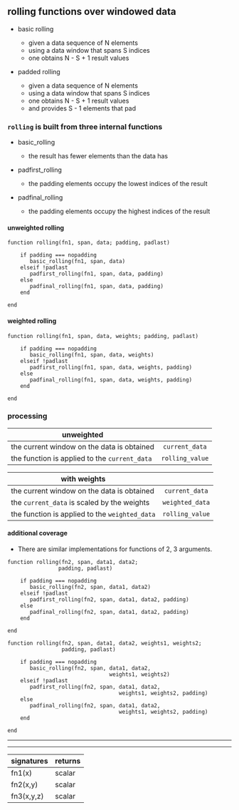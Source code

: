 ## rolling functions over windowed data

- basic rolling
   - given a data sequence of N elements
   - using a data window that spans S indices
   - one obtains N - S + 1 result values

- padded rolling
   - given a data sequence of N elements
   - using a data window that spans S indices
   - one obtains  N - S + 1 result values
   - and provides S - 1 elements that pad

### `rolling` is built from three internal functions

- basic_rolling
   - the result has fewer elements than the data has

- padfirst_rolling
   - the padding elements occupy the lowest indices of the result

- padfinal_rolling
   - the padding elements occupy the highest indices of the result

#### unweighted rolling

```
function rolling(fn1, span, data; padding, padlast)

    if padding === nopadding
       basic_rolling(fn1, span, data)
    elseif !padlast
       padfirst_rolling(fn1, span, data, padding)
    else
       padfinal_rolling(fn1, span, data, padding)
    end

end
```

#### weighted rolling

```
function rolling(fn1, span, data, weights; padding, padlast)

    if padding === nopadding
       basic_rolling(fn1, span, data, weights)
    elseif !padlast
       padfirst_rolling(fn1, span, data, weights, padding)
    else
       padfinal_rolling(fn1, span, data, weights, padding)
    end

end
```


### processing

| unweighted |            |
|------------|:----------:|
| the current window on the data is obtained | `current_data` |
| the function is applied to the `current_data`  |  `rolling_value` |



| with weights |            |
|--------------|:----------:|
| the current window on the data is obtained | `current_data` |
| the `current_data` is scaled by the weights |  `weighted_data` |
| the function is applied to the `weighted_data`  |  `rolling_value` |

#### additional coverage

- There are similar implementations for functions of 2, 3 arguments.

```
function rolling(fn2, span, data1, data2; 
                padding, padlast)

    if padding === nopadding
       basic_rolling(fn2, span, data1, data2)
    elseif !padlast
       padfirst_rolling(fn2, span, data1, data2, padding)
    else
       padfinal_rolling(fn2, span, data1, data2, padding)
    end

end
```

```
function rolling(fn2, span, data1, data2, weights1, weights2;
                 padding, padlast)

    if padding === nopadding
       basic_rolling(fn2, span, data1, data2,
                                weights1, weights2)
    elseif !padlast
       padfirst_rolling(fn2, span, data1, data2, 
                                   weights1, weights2, padding)
    else
       padfinal_rolling(fn2, span, data1, data2,
                                   weights1, weights2, padding)
    end

end
```

----

----


| signatures |  returns   |
|------------|------------|
| fn1(x)     |  scalar    |
| fn2(x,y)   |  scalar    |
| fn3(x,y,z) |  scalar    |


